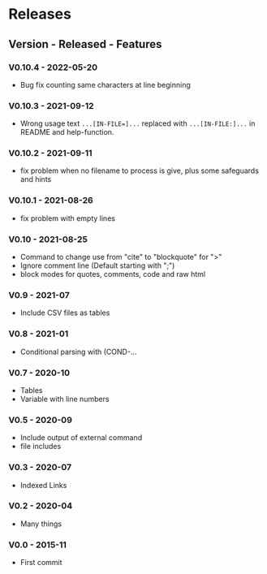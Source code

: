 # Releases
## Version - Released - Features

### V0.10.4 - 2022-05-20
- Bug fix counting same characters at line beginning
### V0.10.3 - 2021-09-12
- Wrong usage text `...[IN-FILE=]...` replaced with `...[IN-FILE:]...` in README and help-function. 
### V0.10.2 - 2021-09-11
- fix problem when no filename to process is give, plus some safeguards and hints
### V0.10.1 - 2021-08-26
- fix problem with empty lines
### V0.10 - 2021-08-25
- Command to change use from "cite" to "blockquote" for ">"
- Ignore comment line (Default starting with ";") 
- block modes for quotes, comments, code and raw html
### V0.9 - 2021-07
- Include CSV files as tables
### V0.8 - 2021-01 
- Conditional parsing with (COND-... 
### V0.7 - 2020-10
- Tables 
- Variable with line numbers
### V0.5 - 2020-09 
- Include output of external command
- file includes
### V0.3 - 2020-07
- Indexed Links 
### V0.2 - 2020-04
- Many things
### V0.0 - 2015-11
- First commit
